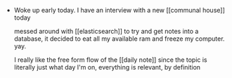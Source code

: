 - Woke up early today. I have an interview with a new [[communal house]] today
  
  messed around with [[elasticsearch]] to try and get notes into a database, it decided to eat all my available ram and freeze my computer. yay.
  
  I really like the free form flow of the [[daily note]] since the topic is literally just what day I'm on, everything is relevant, by definition